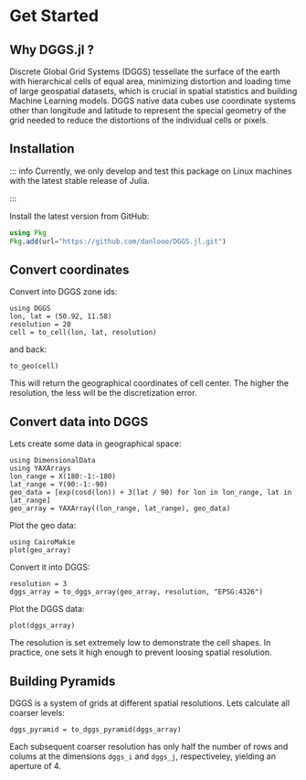 # Get Started

## Why DGGS.jl ?

Discrete Global Grid Systems (DGGS) tessellate the surface of the earth with hierarchical cells of equal area, minimizing distortion and loading time of large geospatial datasets, which is crucial in spatial statistics and building Machine Learning models.
DGGS native data cubes use coordinate systems other than longitude and latitude to represent the special geometry of the grid needed to reduce the distortions of the individual cells or pixels.

## Installation

::: info
Currently, we only develop and test this package on Linux machines with the latest stable release of Julia.

:::

Install the latest version from GitHub:

```julia
using Pkg
Pkg.add(url="https://github.com/danlooo/DGGS.jl.git")
```

## Convert coordinates

Convert into DGGS zone ids:

```@example get_started
using DGGS
lon, lat = (50.92, 11.58)
resolution = 20
cell = to_cell(lon, lat, resolution)
```

and back:

```@example get_started
to_geo(cell)
```

This will return the geographical coordinates of cell center.
The higher the resolution, the less will be the discretization error.

## Convert data into DGGS

Lets create some data in geographical space:

```@example get_started
using DimensionalData
using YAXArrays
lon_range = X(180:-1:-180)
lat_range = Y(90:-1:-90)
geo_data = [exp(cosd(lon)) + 3(lat / 90) for lon in lon_range, lat in lat_range]
geo_array = YAXArray((lon_range, lat_range), geo_data)
```

Plot the geo data:

```@example get_started
using CairoMakie
plot(geo_array)
```

Convert it into DGGS:

```@example get_started
resolution = 3
dggs_array = to_dggs_array(geo_array, resolution, "EPSG:4326")
```

Plot the DGGS data:

```@example get_started
plot(dggs_array)
```

The resolution is set extremely low to demonstrate the cell shapes.
In practice, one sets it high enough to prevent loosing spatial resolution.

## Building Pyramids

DGGS is a system of grids at different spatial resolutions.
Lets calculate all coarser levels:

```@example get_started
dggs_pyramid = to_dggs_pyramid(dggs_array)
```

Each subsequent coarser resolution has only half the number of rows and colums at the dimensions `dggs_i` and `dggs_j`, respectiveley, yielding an aperture of 4.
